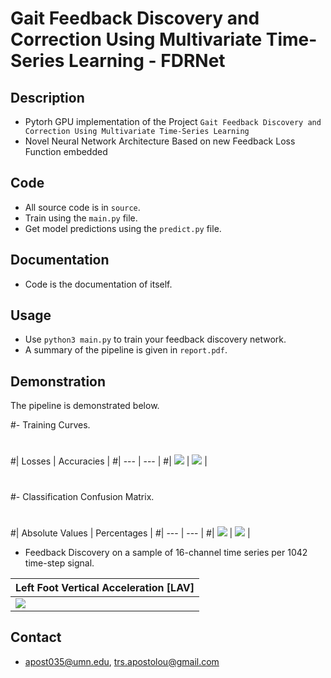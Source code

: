 # Gait Feedback Discovery and Correction Using Multivariate Time-Series Learning - FDRNet

## Description
- Pytorh GPU implementation of the Project `Gait Feedback Discovery and Correction Using Multivariate Time-Series Learning`
- Novel Neural Network Architecture Based on new Feedback Loss Function embedded


## Code
- All source code is in `source`.
- Train using the `main.py` file.
- Get model predictions using the `predict.py` file.

## Documentation
- Code is the documentation of itself.

## Usage
- Use `python3 main.py` to train your feedback discovery network.
- A summary of the pipeline is given in `report.pdf`.

## Demonstration
The pipeline is demonstrated below.

#- Training Curves.
#
#| Losses | Accuracies |
#| --- | --- |
#| ![](./figs/real_loss.PNG) | ![](./figs/real_accuracy.PNG) |
#
#- Classification Confusion Matrix.
#
#| Absolute Values | Percentages |
#| --- | --- |
#| ![](./figs/val_conf_mat.png) | ![](./figs/val_conf_mat_percent.png) |


- Feedback Discovery on a sample of 16-channel time series per 1042 time-step signal.

| Left Foot Vertical Acceleration [LAV]
| --- |
| ![](./figs/pred.png)


## Contact
- apost035@umn.edu, trs.apostolou@gmail.com


